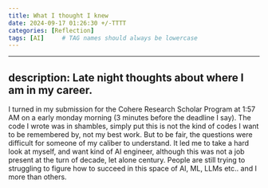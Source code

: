 ```yaml
---
title: What I thought I knew
date: 2024-09-17 01:26:30 +/-TTTT
categories: [Reflection]
tags: [AI]     # TAG names should always be lowercase
---
```


---
description: Late night thoughts about where I am in my career. 
---

I turned in my submission for the Cohere Research Scholar Program at 1:57 AM on a early monday morning (3 minutes before the deadline I say). The code I wrote was in shambles, simply put this is not the kind of codes I want to be remembered by, not my best work. But to be fair, the questions were difficult for someone of my caliber to understand. It led me to take a hard look at myself, and want kind of AI engineer, although this was not a job present at the turn of decade, let alone century. People are still trying to struggling to figure how to succeed in this space of AI, ML, LLMs etc.. and I more than others. 
